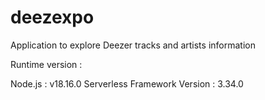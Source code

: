 # deezexpo
Application to explore Deezer tracks and artists information

Runtime version :

Node.js : v18.16.0
Serverless Framework Version : 3.34.0
